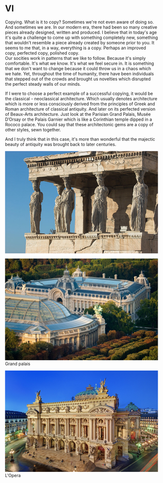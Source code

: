 # VI

Copying. What is it to copy? Sometimes we're not even aware of doing so. And sometimes we are. 
In our modern era, there had been so many creative pieces already designed, written and produced. I believe that in today's age it's quite a challenge to come up with something completely new, something that wouldn't resemble a piece already created by someone prior to you. It seems to me that, in a way, everything is a copy. Perhaps an improved copy, perfected copy, polished copy.  
Our socities work in patterns that we like to follow. Because it's simply comfortable. It's what we know. It's what we feel secure in. It is something that we don't want to change because it could throw us in a chaos which we hate. 
Yet, throughout the time of humanity, there have been individuals that stepped out of the crowds and brought us novelties which disrupted the perfect steady walls of our minds. 

If I were to choose a perfect example of a successful copying, it would be the classical - neoclassical architecture. Which usually denotes architecture which is more or less consciously derived from the principles of Greek and Roman architecture of classical antiquity. And later on its perfected version of Beaux-Arts architecture. Just look at the Parisian Grand Palais, Musée D’Orsay or the Palais Garnier which is like a Corinthian temple dipped in a Rococo palace. You could say that these architectonic gems are a copy of other styles, sewn together. 

And I truly think that in this case, it's more than wonderful that the majectic beauty of antiquity was brought back to later centuries.

![antique](./img/antique.jpg)

![grand palais](./img/grand-palais.jpg)
Grand palais


![opera](./img/opera.jpg)
L'Opera

